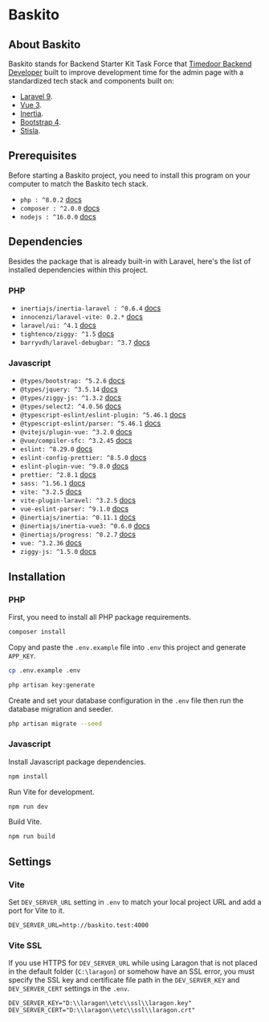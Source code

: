 # Baskito

## About Baskito

Baskito stands for Backend Starter Kit Task Force that [Timedoor Backend Developer](https://github.com/backend-timedoor) built to improve development time for the admin page with a standardized tech stack and components built on:

- [Laravel 9](https://laravel.com/docs/9.x).
- [Vue 3](https://vuejs.org/guide/introduction.html).
- [Inertia](https://inertiajs.com).
- [Bootstrap 4](https://getbootstrap.com/docs/4.6/getting-started/introduction).
- [Stisla](https://github.com/stisla/stisla).

## Prerequisites

Before starting a Baskito project, you need to install this program on your computer to match the Baskito tech stack.

- ```php : ^8.0.2``` [docs](https://www.php.net)
- ```composer : ^2.0.0``` [docs](https://getcomposer.org/doc)
- ```nodejs : ^16.0.0``` [docs](https://nodejs.org)

## Dependencies

Besides the package that is already built-in with Laravel, here's the list of installed dependencies within this project.

### PHP

- ```inertiajs/inertia-laravel : ^0.6.4``` [docs](https://inertiajs.com)
- ```innocenzi/laravel-vite: 0.2.*``` [docs](https://laravel-vite.dev/guide/extra-topics/inertia.html)
- ```laravel/ui: ^4.1``` [docs](https://github.com/laravel/ui)
- ```tightenco/ziggy: ^1.5``` [docs](https://github.com/tighten/ziggy)
- ```barryvdh/laravel-debugbar: ^3.7``` [docs](https://github.com/barryvdh/laravel-debugbar)

### Javascript

- ```@types/bootstrap: ^5.2.6``` [docs](https://github.com/DefinitelyTyped/DefinitelyTyped)
- ```@types/jquery: ^3.5.14``` [docs](https://github.com/DefinitelyTyped/DefinitelyTyped)
- ```@types/ziggy-js: ^1.3.2``` [docs](https://github.com/DefinitelyTyped/DefinitelyTyped)
- ```@types/select2: ^4.0.56``` [docs](https://github.com/DefinitelyTyped/DefinitelyTyped)
- ```@typescript-eslint/eslint-plugin: ^5.46.1``` [docs](https://typescript-eslint.io)
- ```@typescript-eslint/parser: ^5.46.1``` [docs](https://typescript-eslint.io)
- ```@vitejs/plugin-vue: ^3.2.0``` [docs](https://github.com/vitejs/vite-plugin-vue/blob/main/packages/plugin-vue/README.md)
- ```@vue/compiler-sfc: ^3.2.45``` [docs](https://github.com/vuejs/core/tree/main/packages/compiler-sfc#readme)
- ```eslint: ^8.29.0``` [docs](https://eslint.org)
- ```eslint-config-prettier: ^8.5.0``` [docs](https://github.com/prettier/eslint-config-prettier)
- ```eslint-plugin-vue: ^9.8.0``` [docs](https://eslint.vuejs.org)
- ```prettier: ^2.8.1``` [docs](https://prettier.io)
- ```sass: ^1.56.1``` [docs](https://sass-lang.com)
- ```vite: ^3.2.5``` [docs](https://vitejs.dev)
- ```vite-plugin-laravel: ^3.2.5``` [docs](https://laravel-vite.dev)
- ```vue-eslint-parser: ^9.1.0``` [docs](https://github.com/vuejs/vue-eslint-parser)
- ```@inertiajs/inertia: ^0.11.1``` [docs](https://inertiajs.com)
- ```@inertiajs/inertia-vue3: ^0.6.0``` [docs](https://inertiajs.com)
- ```@inertiajs/progress: ^0.2.7``` [docs](https://inertiajs.com/progress-indicators#top)
- ```vue: ^3.2.36``` [docs](https://vuejs.org/guide/introduction.html)
- ```ziggy-js: ^1.5.0``` [docs](https://github.com/tighten/ziggy)

## Installation

### PHP

First, you need to install all PHP package requirements.

```bash
composer install
```

Copy and paste the `.env.example` file into `.env` this project and generate `APP_KEY`.

```bash
cp .env.example .env

php artisan key:generate
```

Create and set your database configuration in the `.env` file then run the database migration and seeder.

```bash
php artisan migrate --seed
```

### Javascript

Install Javascript package dependencies.

```bash
npm install
```

Run Vite for development.

```bash
npm run dev
```

Build Vite.

```bash
npm run build
```

## Settings

### Vite

Set `DEV_SERVER_URL` setting in `.env` to match your local project URL and add a port for Vite to it.

```.env
DEV_SERVER_URL=http://baskito.test:4000
```

### Vite SSL

If you use HTTPS for `DEV_SERVER_URL` while using Laragon that is not placed in the default folder (`C:\laragon`) or somehow have an SSL error, you must specify the SSL key and certificate file path in the `DEV_SERVER_KEY` and `DEV_SERVER_CERT` settings in the `.env`.

```.env
DEV_SERVER_KEY="D:\\laragon\\etc\\ssl\\laragon.key"
DEV_SERVER_CERT="D:\\laragon\\etc\\ssl\\laragon.crt"
```

